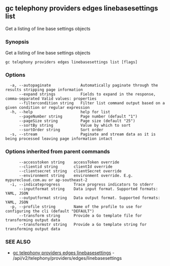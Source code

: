 ## gc telephony providers edges linebasesettings list

Get a listing of line base settings objects

### Synopsis

Get a listing of line base settings objects

```
gc telephony providers edges linebasesettings list [flags]
```

### Options

```
  -a, --autopaginate             Automatically paginate through the results stripping page information
      --expand strings           Fields to expand in the response, comma-separated Valid values: properties
      --filtercondition string   Filter list command output based on a given condition or regular expression
  -h, --help                     help for list
      --pageNumber string        Page number (default "1")
      --pageSize string          Page size (default "25")
      --sortBy string            Value by which to sort
      --sortOrder string         Sort order
  -s, --stream                   Paginate and stream data as it is being processed leaving page information intact
```

### Options inherited from parent commands

```
      --accesstoken string    accessToken override
      --clientid string       clientId override
      --clientsecret string   clientSecret override
      --environment string    environment override. E.g. mypurecloud.com.au or ap-southeast-2
  -i, --indicateprogress      Trace progress indicators to stderr
      --inputformat string    Data input format. Supported formats: YAML, JSON
      --outputformat string   Data output format. Supported formats: YAML, JSON
  -p, --profile string        Name of the profile to use for configuring the cli (default "DEFAULT")
      --transform string      Provide a Go template file for transforming output data
      --transformstr string   Provide a Go template string for transforming output data
```

### SEE ALSO

* [gc telephony providers edges linebasesettings](gc_telephony_providers_edges_linebasesettings.html)	 - /api/v2/telephony/providers/edges/linebasesettings


